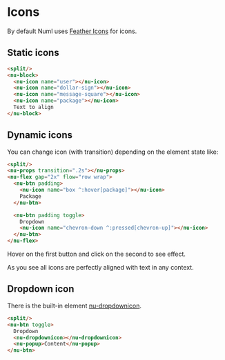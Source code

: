 # Icons

By default Numl uses [Feather Icons](https://github.com/feathericons/feather) for icons.

## Static icons

```html
<split/>
<nu-block>
  <nu-icon name="user"></nu-icon>
  <nu-icon name="dollar-sign"></nu-icon>
  <nu-icon name="message-square"></nu-icon>
  <nu-icon name="package"></nu-icon>
  Text to align
</nu-block>
```

## Dynamic icons

You can change icon (with transition) depending on the element state like:

```html
<split/>
<nu-props transition=".2s"></nu-props>
<nu-flex gap="2x" flow="row wrap">
  <nu-btn padding>
    <nu-icon name="box ^:hover[package]"></nu-icon>
    Package
  </nu-btn>

  <nu-btn padding toggle>
    Dropdown
    <nu-icon name="chevron-down ^:pressed[chevron-up]"></nu-icon>
  </nu-btn>
</nu-flex>
```

Hover on the first button and click on the second to see effect.

As you see all icons are perfectly aligned with text in any context.

## Dropdown icon

There is the built-in element [nu-dropdownicon](../../reference/elements/nu-dropdownicon.md).

```html
<split/>
<nu-btn toggle>
  Dropdown
  <nu-dropdownicon></nu-dropdownicon>
  <nu-popup>Content</nu-popup>
</nu-btn>
```
